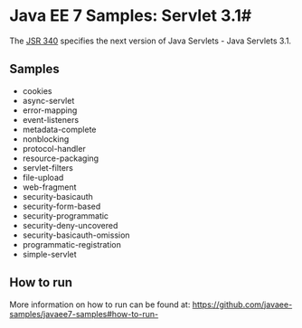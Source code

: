 # Java EE 7 Samples: Servlet 3.1#

The [JSR 340](https://jcp.org/en/jsr/detail?id=340) specifies the next version of Java Servlets - Java Servlets 3.1. 

## Samples ##

 - cookies
 - async-servlet
 - error-mapping
 - event-listeners
 - metadata-complete
 - nonblocking
 - protocol-handler
 - resource-packaging
 - servlet-filters
 - file-upload
 - web-fragment
 - security-basicauth
 - security-form-based
 - security-programmatic
 - security-deny-uncovered
 - security-basicauth-omission
 - programmatic-registration
 - simple-servlet
         
## How to run

More information on how to run can be found at: <https://github.com/javaee-samples/javaee7-samples#how-to-run->


